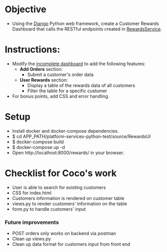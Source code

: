 # Objective
* Using the [Django](https://www.djangoproject.com/) Python web framework, create a Customer Rewards Dashboard that calls the RESTful endpoints created in [RewardsService](https://github.com/urbn/platform-services-python-test/tree/init/source/RewardsService).

# Instructions:
* Modify the [incomplete dashboard](https://github.com/urbn/platform-services-python-test/blob/init/source/RewardsUI/rewards/index.html) to add the following features:
    * **Add Orders** section:
        * Submit a customer's order data
    * **User Rewards** section:
        * Display a table of the rewards data of all customers
        * Filter the table for a specific customer
* For bonus points, add CSS and error handling.

# Setup
* Install docker and docker-compose dependencies.
* $ cd APP_PATH/platform-services-python-test/source/RewardsUI
* $ docker-compose build
* $ docker-compose up -d
* Open http://localhost:8000/rewards/ in your browser.

# Checklist for Coco's work	
* User is able to search for existing customers	
* CSS for index.html	
* Customers information is rendered on customer table	
* views.py to render customers' information on the table	
* form.py to handle customers' input 	

### Future improvements	
* POST orders only works on backend via postman	
* Clean up views.py	
* Clean up data format for customers input from front end
